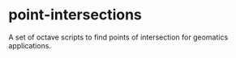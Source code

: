 # point-intersections
A set of octave scripts to find points of intersection for geomatics applications.
